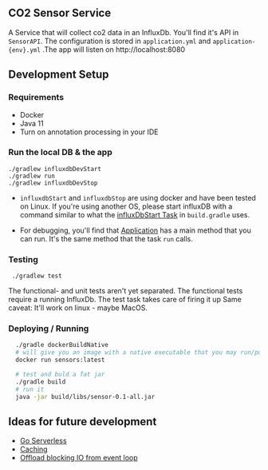 ## CO2 Sensor Service
A Service that will collect co2 data in an InfluxDb. You'll find it's API in `SensorAPI`.
The configuration is stored in `application.yml` and `application-{env}.yml`
.The app will listen on http://localhost:8080

## Development Setup
### Requirements
 * Docker
 * Java 11
 * Turn on annotation processing in your IDE 
### Run the local DB & the app
```
./gradlew influxdbDevStart
./gradlew run
./gradlew influxdbDevStop
```

* `influxdbStart` and `influxdbStop` are using docker and have been tested on Linux. If you're using another OS, 
please start influxDB with a command similar to what the [influxDbStart Task](build.gradle) in `build.gradle` uses. 

* For debugging, you'll find  that [Application](src/main/java/com/mruhwedel/application/Application.java) 
  has a main method that you can run. It's the same method that the task `run` calls.

### Testing
```
 ./gradlew test
```
The functional- and unit tests aren't yet separated. The functional tests require a running InfluxDb.
The test task takes care of firing it up Same caveat: It'll work on linux - maybe MacOS.

### Deploying / Running
```bash
  ./gradle dockerBuildNative
  # will give you an image with a native executable that you may run/push
  docker run sensors:latest  
```

```bash
  # test and buld a fat jar
  ./gradle build 
  # run it
  java -jar build/libs/sensor-0.1-all.jar
```

## Ideas for future development
* [Go Serverless](https://docs.micronaut.io/latest/guide/index.html#serverlessFunctions)
* [Caching](https://docs.micronaut.io/latest/guide/index.html#caching)
* [Offload blocking IO from event loop](https://docs.micronaut.io/latest/guide/index.html#reactiveServer)

